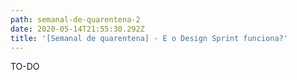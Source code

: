 ```yaml
---
path: semanal-de-quarentena-2
date: 2020-05-14T21:55:30.292Z
title: '[Semanal de quarentena] - E o Design Sprint funciona?'
---
```

TO-DO
